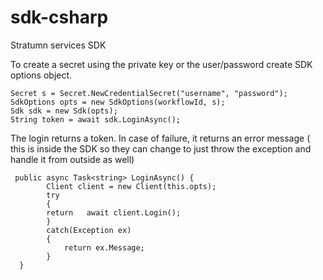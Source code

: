 # sdk-csharp
Stratumn services SDK

To create a secret using the private key or the user/password create SDK options object.


    Secret s = Secret.NewCredentialSecret("username", "password");
    SdkOptions opts = new SdkOptions(workflowId, s);
    Sdk sdk = new Sdk(opts);
    String token = await sdk.LoginAsync();

The login returns a token. In case of failure, it returns an error message ( this is inside the SDK so they can change to just throw the exception and handle it from outside as well)

     public async Task<string> LoginAsync() {
            Client client = new Client(this.opts);
            try
            {
            return   await client.Login();
            }
            catch(Exception ex)
            {
                return ex.Message;
            }
      }

 
